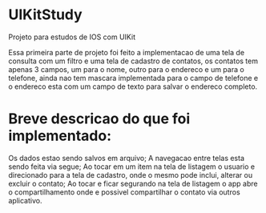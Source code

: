 # UIKitStudy
Projeto para estudos de IOS com UIKit

Essa primeira parte de projeto foi feito a implementacao de uma tela de consulta com um filtro e uma tela de cadastro de contatos, os contatos tem apenas 3 campos, um para o nome, outro para o endereco e um para o telefone, ainda nao tem mascara implementada para o campo de telefone e o endereco esta com um campo de texto para salvar o endereco completo.


# Breve descricao do que foi implementado:

Os dados estao sendo salvos em arquivo;
A navegacao entre telas esta sendo feita via segue;
Ao tocar em um item na tela de listagem o usuario e direcionado para a tela de cadastro, onde o mesmo pode inclui, alterar ou excluir o contato;
Ao tocar e ficar segurando na tela de listagem o app abre o compartilhamento onde e possivel compartilhar o contato via outros aplicativo.
